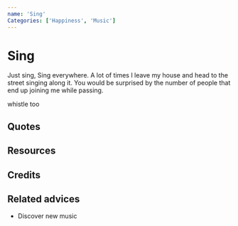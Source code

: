 ```yaml
---
name: 'Sing'
Categories: ['Happiness', 'Music']
---
```

# Sing

Just sing, Sing everywhere. A lot of times I leave my house and head to the street singing along it. You would be surprised by the number of people that end up joining me while passing.

whistle too
## Quotes

## Resources

## Credits

## Related advices

- Discover new music
